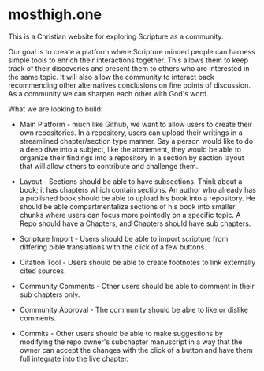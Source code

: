 # mosthigh.one

This is a Christian website for exploring Scripture as a community.

Our goal is to create a platform where Scripture minded people can harness simple tools to enrich their interactions together. This allows them to keep track of their discoveries and present them to others who are interested in the same topic. It will also allow the community to interact back recommending other alternatives conclusions on fine points of discussion. As a community we can sharpen each other with God's word.

What we are looking to build:

* Main Platform - much like Github, we want to allow users to create their own repositories. In a repository, users can upload their writings in a streamlined chapter/section type manner. Say a person would like to do a deep dive into a subject, like the atonement, they would be able to organize their findings into a repository in a section by section layout that will allow others to contribute and challenge them.

* Layout - Sections should be able to have subsections. Think about a book; it has chapters which contain sections. An author who already has a published book should be able to upload his book into a repository. He should be able compartmentalize sections of his book into smaller chunks where users can focus more pointedly on a specific topic. A Repo should have a Chapters, and Chapters should have sub chapters.

* Scripture Import - Users should be able to import scripture from differing bible translations with the click of a few buttons.

* Citation Tool - Users should be able to create footnotes to link externally cited sources.

* Community Comments - Other users should be able to comment in their sub chapters only.

* Community Approval - The community should be able to like or dislike comments.

* Commits - Other users should be able to make suggestions by modifying the repo owner's subchapter manuscript in a way that the owner can accept the changes with the click of a button and have them full integrate into the live chapter.
